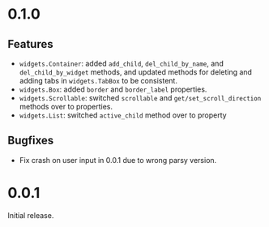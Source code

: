 # 0.1.0

## Features

* `widgets.Container`: added `add_child`, `del_child_by_name`, and `del_child_by_widget` methods, and updated methods for deleting and adding tabs in `widgets.TabBox` to be consistent.
* `widgets.Box`: added `border` and `border_label` properties.
* `widgets.Scrollable`: switched `scrollable` and `get/set_scroll_direction` methods over to properties.
* `widgets.List`: switched `active_child` method over to property

## Bugfixes

* Fix crash on user input in 0.0.1 due to wrong parsy version.

# 0.0.1

Initial release.
